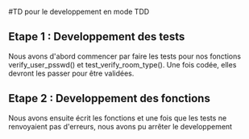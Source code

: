 #TD pour le developpement en mode TDD

## Etape 1 : Developpement des tests

Nous avons d'abord commencer par faire les tests pour nos fonctions
verify_user_psswd() et test_verify_room_type(). Une fois codée, elles devront
les passer pour être validées.

## Etape 2 : Developpement des fonctions

Nous avons ensuite écrit les fonctions et une fois que les tests ne renvoyaient
pas d'erreurs, nous avons pu arrêter le developpement

